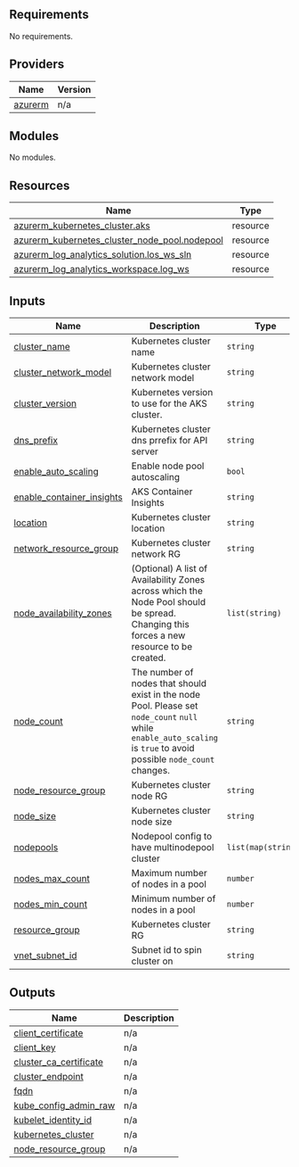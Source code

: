 ## Requirements

No requirements.

## Providers

| Name | Version |
|------|---------|
| <a name="provider_azurerm"></a> [azurerm](#provider\_azurerm) | n/a |

## Modules

No modules.

## Resources

| Name | Type |
|------|------|
| [azurerm_kubernetes_cluster.aks](https://registry.terraform.io/providers/hashicorp/azurerm/latest/docs/resources/kubernetes_cluster) | resource |
| [azurerm_kubernetes_cluster_node_pool.nodepool](https://registry.terraform.io/providers/hashicorp/azurerm/latest/docs/resources/kubernetes_cluster_node_pool) | resource |
| [azurerm_log_analytics_solution.los_ws_sln](https://registry.terraform.io/providers/hashicorp/azurerm/latest/docs/resources/log_analytics_solution) | resource |
| [azurerm_log_analytics_workspace.log_ws](https://registry.terraform.io/providers/hashicorp/azurerm/latest/docs/resources/log_analytics_workspace) | resource |

## Inputs

| Name | Description | Type | Default | Required |
|------|-------------|------|---------|:--------:|
| <a name="input_cluster_name"></a> [cluster\_name](#input\_cluster\_name) | Kubernetes cluster name | `string` | n/a | yes |
| <a name="input_cluster_network_model"></a> [cluster\_network\_model](#input\_cluster\_network\_model) | Kubernetes cluster network model | `string` | `"azure"` | no |
| <a name="input_cluster_version"></a> [cluster\_version](#input\_cluster\_version) | Kubernetes version to use for the AKS cluster. | `string` | n/a | yes |
| <a name="input_dns_prefix"></a> [dns\_prefix](#input\_dns\_prefix) | Kubernetes cluster dns prrefix for API server | `string` | n/a | yes |
| <a name="input_enable_auto_scaling"></a> [enable\_auto\_scaling](#input\_enable\_auto\_scaling) | Enable node pool autoscaling | `bool` | `false` | no |
| <a name="input_enable_container_insights"></a> [enable\_container\_insights](#input\_enable\_container\_insights) | AKS Container Insights | `string` | `false` | no |
| <a name="input_location"></a> [location](#input\_location) | Kubernetes cluster location | `string` | n/a | yes |
| <a name="input_network_resource_group"></a> [network\_resource\_group](#input\_network\_resource\_group) | Kubernetes cluster network RG | `string` | n/a | yes |
| <a name="input_node_availability_zones"></a> [node\_availability\_zones](#input\_node\_availability\_zones) | (Optional) A list of Availability Zones across which the Node Pool should be spread. Changing this forces a new resource to be created. | `list(string)` | `null` | no |
| <a name="input_node_count"></a> [node\_count](#input\_node\_count) | The number of nodes that should exist in the node Pool. Please set `node_count` `null` while `enable_auto_scaling` is `true` to avoid possible `node_count` changes. | `string` | `null` | no |
| <a name="input_node_resource_group"></a> [node\_resource\_group](#input\_node\_resource\_group) | Kubernetes cluster node RG | `string` | n/a | yes |
| <a name="input_node_size"></a> [node\_size](#input\_node\_size) | Kubernetes cluster node size | `string` | n/a | yes |
| <a name="input_nodepools"></a> [nodepools](#input\_nodepools) | Nodepool config to have multinodepool cluster | `list(map(string))` | n/a | yes |
| <a name="input_nodes_max_count"></a> [nodes\_max\_count](#input\_nodes\_max\_count) | Maximum number of nodes in a pool | `number` | `null` | no |
| <a name="input_nodes_min_count"></a> [nodes\_min\_count](#input\_nodes\_min\_count) | Minimum number of nodes in a pool | `number` | `null` | no |
| <a name="input_resource_group"></a> [resource\_group](#input\_resource\_group) | Kubernetes cluster RG | `string` | n/a | yes |
| <a name="input_vnet_subnet_id"></a> [vnet\_subnet\_id](#input\_vnet\_subnet\_id) | Subnet id to spin cluster on | `string` | n/a | yes |

## Outputs

| Name | Description |
|------|-------------|
| <a name="output_client_certificate"></a> [client\_certificate](#output\_client\_certificate) | n/a |
| <a name="output_client_key"></a> [client\_key](#output\_client\_key) | n/a |
| <a name="output_cluster_ca_certificate"></a> [cluster\_ca\_certificate](#output\_cluster\_ca\_certificate) | n/a |
| <a name="output_cluster_endpoint"></a> [cluster\_endpoint](#output\_cluster\_endpoint) | n/a |
| <a name="output_fqdn"></a> [fqdn](#output\_fqdn) | n/a |
| <a name="output_kube_config_admin_raw"></a> [kube\_config\_admin\_raw](#output\_kube\_config\_admin\_raw) | n/a |
| <a name="output_kubelet_identity_id"></a> [kubelet\_identity\_id](#output\_kubelet\_identity\_id) | n/a |
| <a name="output_kubernetes_cluster"></a> [kubernetes\_cluster](#output\_kubernetes\_cluster) | n/a |
| <a name="output_node_resource_group"></a> [node\_resource\_group](#output\_node\_resource\_group) | n/a |
